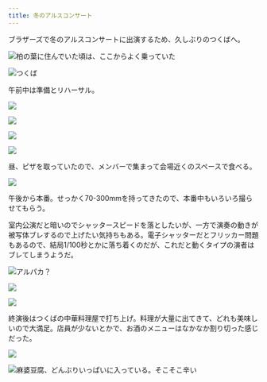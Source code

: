 ```yaml
---
title: 冬のアルスコンサート
---
```


ブラザーズで冬のアルスコンサートに出演するため、久しぶりのつくばへ。

![柏の葉に住んでいた頃は、ここからよく乗っていた](https://photos.old.apkas.net/medium/202402/20240217-080659.webp)

![つくば](https://photos.old.apkas.net/medium/202402/20240217-085226.webp)

午前中は準備とリハーサル。

![](https://photos.old.apkas.net/medium/202402/20240217-091639.webp)

![](https://photos.old.apkas.net/medium/202402/20240217-092437.webp)

![](https://photos.old.apkas.net/medium/202402/20240217-103610.webp)

![](https://photos.old.apkas.net/medium/202402/20240217-105025.webp)

昼、ピザを取っていたので、メンバーで集まって会場近くのスペースで食べる。

![](https://photos.old.apkas.net/medium/202402/20240217-121501.webp)

午後から本番。せっかく70-300mmを持ってきたので、本番中もいろいろ撮らせてもらう。

室内公演だと暗いのでシャッタースピードを落としたいが、一方で演奏の動きが被写体ブレするので上げたい気持ちもある。電子シャッターだとフリッカー問題もあるので、結局1/100秒とかに落ち着くのだが、これだと動くタイプの演者はブレてしまうようだ。

![アルパカ？](https://photos.old.apkas.net/medium/202402/20240217-140720.webp)

![](https://photos.old.apkas.net/medium/202402/20240217-154407.webp)

![](https://photos.old.apkas.net/medium/202402/20240217-163110.webp)

終演後はつくばの中華料理屋で打ち上げ。料理が大量に出てきて、どれも美味しいので大満足。店員が少ないとかで、お酒のメニューはなかなか割り切った感じだった。

![](https://photos.old.apkas.net/medium/202402/20240217-172231.webp)

![麻婆豆腐、どんぶりいっぱいに入っている。そこそこ辛い](https://photos.old.apkas.net/medium/202402/20240217-174512.webp)
